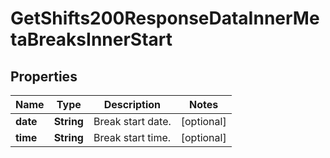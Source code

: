 

# GetShifts200ResponseDataInnerMetaBreaksInnerStart


## Properties

| Name | Type | Description | Notes |
|------------ | ------------- | ------------- | -------------|
|**date** | **String** | Break start date. |  [optional] |
|**time** | **String** | Break start time. |  [optional] |



